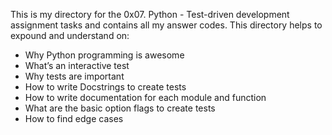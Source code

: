 This is my directory for the 0x07. Python - Test-driven development assignment tasks and contains all my answer codes.
This directory helps to expound and understand on:
- Why Python programming is awesome
- What’s an interactive test
- Why tests are important
- How to write Docstrings to create tests
- How to write documentation for each module and function
- What are the basic option flags to create tests
- How to find edge cases
